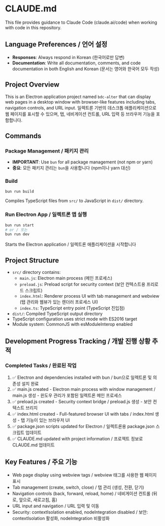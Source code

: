 # CLAUDE.md

This file provides guidance to Claude Code (claude.ai/code) when working with code in this repository.

## Language Preferences / 언어 설정

- **Responses**: Always respond in Korean (한국어로만 답변)
- **Documentation**: Write all documentation, comments, and code documentation in both English and Korean (문서는 영어와 한국어 모두 작성)

## Project Overview

This is an Electron application project named `bdc-alter` that can display web pages in a desktop window with browser-like features including tabs, navigation controls, and URL input.
일렉트론 기반의 데스크톱 애플리케이션으로 웹 페이지를 표시할 수 있으며, 탭, 네비게이션 컨트롤, URL 입력 등 브라우저 기능을 포함합니다.

## Commands

### Package Management / 패키지 관리
- **IMPORTANT**: Use `bun` for all package management (not npm or yarn)
- **중요**: 모든 패키지 관리는 `bun`을 사용합니다 (npm이나 yarn 대신)

### Build
```bash
bun run build
```
Compiles TypeScript files from `src/` to JavaScript in `dist/` directory.

### Run Electron App / 일렉트론 앱 실행
```bash
bun run start
# or / 또는
bun run dev
```
Starts the Electron application / 일렉트론 애플리케이션을 시작합니다

## Project Structure

- `src/` directory contains:
  - `main.js`: Electron main process (메인 프로세스)
  - `preload.js`: Preload script for security context (보안 컨텍스트용 프리로드 스크립트)
  - `index.html`: Renderer process UI with tab management and webview (탭 관리와 웹뷰가 있는 렌더러 프로세스 UI)
  - `index.ts`: TypeScript entry point (TypeScript 진입점)
- `dist/`: Compiled TypeScript output directory
- TypeScript configuration uses strict mode with ES2016 target
- Module system: CommonJS with esModuleInterop enabled

## Development Progress Tracking / 개발 진행 상황 추적

### Completed Tasks / 완료된 작업
1. ✅ Electron and dependencies installed with bun / bun으로 일렉트론 및 의존성 설치 완료
2. ✅ main.js created - Electron main process with window management / main.js 생성 - 윈도우 관리가 포함된 일렉트론 메인 프로세스
3. ✅ preload.js created - Security context bridge / preload.js 생성 - 보안 컨텍스트 브리지
4. ✅ index.html created - Full-featured browser UI with tabs / index.html 생성 - 탭 기능이 있는 브라우저 UI
5. ✅ package.json scripts updated for Electron / 일렉트론용 package.json 스크립트 업데이트
6. ✅ CLAUDE.md updated with project information / 프로젝트 정보로 CLAUDE.md 업데이트

## Key Features / 주요 기능
- Web page display using webview tags / webview 태그를 사용한 웹 페이지 표시
- Tab management (create, switch, close) / 탭 관리 (생성, 전환, 닫기)
- Navigation controls (back, forward, reload, home) / 네비게이션 컨트롤 (뒤로, 앞으로, 새로고침, 홈)
- URL input and navigation / URL 입력 및 이동
- Security: contextIsolation enabled, nodeIntegration disabled / 보안: contextIsolation 활성화, nodeIntegration 비활성화
